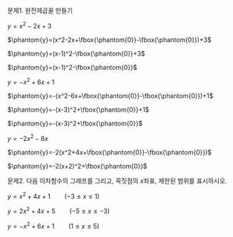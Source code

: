 
문제1. 완전제곱꼴 만들기

$y=x^2-2x+3$

$\phantom{y}=(x^2-2x+\fbox{\phantom{0}}-\fbox{\phantom{0}})+3$

$\phantom{y}=(x-1)^2-\fbox{\phantom{0}}+3$

$\phantom{y}=(x-1)^2-\fbox{\phantom{0}}$

$y=-x^2+6x+1$

$\phantom{y}=-(x^2-6x+\fbox{\phantom{0}}-\fbox{\phantom{0}})+1$

$\phantom{y}=-(x-3)^2+\fbox{\phantom{0}}+1$

$\phantom{y}=-(x-3)^2+\fbox{\phantom{0}}$

$y=-2x^2-8x$

$\phantom{y}=-2(x^2+4x+\fbox{\phantom{0}}-\fbox{\phantom{0}})$

$\phantom{y}=-2(x+2)^2+\fbox{\phantom{0}}$

문제2. 다음 이차함수의 그래프를 그리고, 꼭짓점의 $x$좌표, 제한된 범위를 표시하시오. 

$y=x^2+4x+1 \qquad (-3\le x\le 1)$

$y=2x^2+4x+5\qquad (-5\le x\le -3)$

$y=-x^2+6x+1\qquad (1\le x\le 5)$